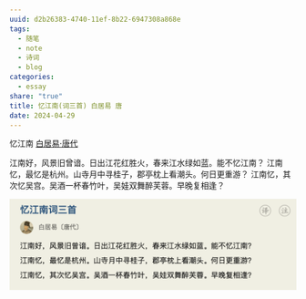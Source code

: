 ```yaml
---
uuid: d2b26383-4740-11ef-8b22-6947308a868e
tags:
  - 随笔
  - note
  - 诗词
  - blog
categories:
  - essay
share: "true"
title: 忆江南(词三首) 白居易 唐
date: 2024-04-29
---
```


忆江南
[白居易·唐代](2%20Aera/人物/古代/白居易·唐代.md)

江南好，风景旧曾谙。日出江花红胜火，春来江水绿如蓝。能不忆江南？
江南忆，最忆是杭州。山寺月中寻桂子，郡亭枕上看潮头。何日更重游？
江南忆，其次忆吴宫。吴酒一杯春竹叶，吴娃双舞醉芙蓉。早晚复相逢？

![](assets/images/Pasted%20image%2020240429121154.png)
